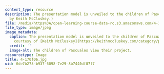```yaml
---
content_type: resource
description: The presentation model is unveiled to the children of Pascuales. (Image
  by Keith McCluskey.)
file: /media/https%3A/open-learning-course-data-rc.s3.amazonaws.com/4-170-ecuador-workshop-fall-2006/0de7b273b93760987e298b7440df07f7_4-170f06.jpg
file_type: image/jpeg
image_metadata:
  caption: The presentation model is unveiled to the children of Pascuales. (Image
    courtesy of [Keith McCluskey](https://keithmccluskey.com/category/photography/).)
  credit: ''
  image-alt: The children of Pascuales view their project.
resourcetype: Image
title: 4-170f06.jpg
uid: 0de7b273-b937-6098-7e29-8b7440df07f7
---
```

